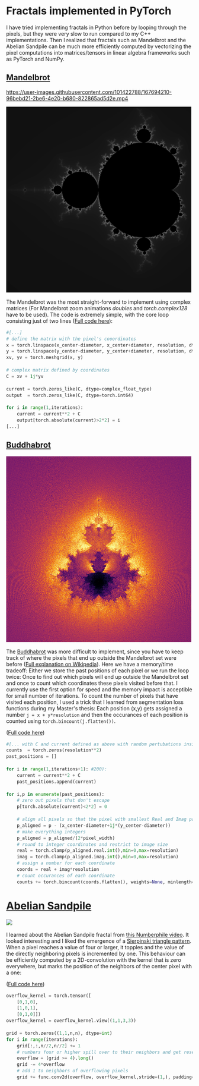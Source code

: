 # Fractals implemented in PyTorch

I have tried implementing fractals in Python before by looping through the pixels, but they were very slow to run compared to my C++ implementations.
Then I realized that fractals such as Mandelbrot and the Abelian Sandpile can be much more efficiently computed
by vectorizing the pixel computations into matrices/tensors in linear algebra frameworks such as PyTorch and NumPy.

## [Mandelbrot](https://github.com/TomLemsky/pytorch-fractals/blob/main/mandelbrot.py)

https://user-images.githubusercontent.com/101422788/167694210-96bebd21-2be6-4e20-b680-822865ad5d2e.mp4

<img src="mandelbrot_animation/0009.png" alt="Image of Mandelbrot fractal" width="500"/>

The Mandelbrot was the most straight-forward to implement using complex matrices (For Mandelbrot zoom animations *doubles* and *torch.complex128* have to be used). 
The code is extremely simple, with the core loop consisting just of two lines ([Full code here](https://github.com/TomLemsky/pytorch-fractals/blob/main/mandelbrot.py)): 

```Python
#[...]
# define the matrix with the pixel's cooordinates
x = torch.linspace(x_center-diameter, x_center+diameter, resolution, dtype=torch.float64)
y = torch.linspace(y_center-diameter, y_center+diameter, resolution, dtype=torch.float64)
xv, yv = torch.meshgrid(x, y)

# complex matrix defined by coordinates
C = xv + 1j*yv

current = torch.zeros_like(C, dtype=complex_float_type)
output  = torch.zeros_like(C, dtype=torch.int64)

for i in range(1,iterations):
    current = current**2 + C
    output[torch.absolute(current)>2*2] = i
[...]
```

## [Buddhabrot](https://en.wikipedia.org/wiki/Buddhabrot)

<img src="example_outputs/buddhabrot.png" alt="Image of Buddhabrot fractal" width="500"/>

The [Buddhabrot](https://en.wikipedia.org/wiki/Buddhabrot) was more difficult to implement,
since you have to keep track of where the pixels that end up outside the Mandelbrot set were before ([Full explanation on Wikipedia](https://en.wikipedia.org/wiki/Buddhabrot#Rendering_method)). 
Here we have a memory/time tradeoff: Either we store the past positions of each pixel or we run the loop twice: 
Once to find out which pixels will end up outside the Mandelbrot set and once to count which coordinates these pixels visited before that. 
I currently use the first option for speed and the memory impact is acceptible for small number of iterations.
To count the number of pixels that have visited each position, I used a trick that I learned from segmentation loss functions during my Master's thesis:
Each position (x,y) gets assigned a number `j = x + y*resolution` and then the occurances of each position is counted using `torch.bincount(j.flatten())`.

([Full code here](https://github.com/TomLemsky/pytorch-fractals/blob/main/buddhabrot.py))

```Python
#[... with C and current defined as above with random pertubations inside the pixel's box]
counts  = torch.zeros(resolution**2)
past_positions = []

for i in range(1,iterations+1): #200):
    current = current**2 + C
    past_positions.append(current)

for i,p in enumerate(past_positions):
    # zero out pixels that don't escape
    p[torch.absolute(current)<2*2] = 0

    # align all pixels so that the pixel with smallest Real and Imag part is the first in the matrix
    p_aligned = p - (x_center-diameter+1j*(y_center-diameter))
    # make everything integers
    p_aligned = p_aligned/(2*pixel_width)
    # round to integer coordinates and restrict to image size
    real = torch.clamp(p_aligned.real.int(),min=0,max=resolution)
    imag = torch.clamp(p_aligned.imag.int(),min=0,max=resolution)
    # assign a number for each coordinate
    coords = real + imag*resolution
    # count occurances of each coordinate
    counts += torch.bincount(coords.flatten(), weights=None, minlength=resolution**2)[:resolution**2]
```

# [Abelian Sandpile](https://en.wikipedia.org/wiki/Abelian_sandpile_model)

![](example_outputs/sandpile.gif)

I learned about the Abelian Sandpile fractal from [this Numberphile video](https://www.youtube.com/watch?v=1MtEUErz7Gg). 
It looked interesting and I liked the emergence of a [Sierpinski triangle pattern](https://en.wikipedia.org/wiki/Sierpi%C5%84ski_triangle).
When a pixel reaches a value of four or larger, it topples and the value of the directly neighboring pixels is incremented by one.
This behaviour can be efficiently computed by a 2D-convolution with the kernel that is zero everywhere,
but marks the position of the neighbors of the center pixel with a one:

([Full code here](https://github.com/TomLemsky/pytorch-fractals/blob/main/sandpile_torch.py))

```Python
overflow_kernel = torch.tensor([
    [0,1,0],
    [1,0,1],
    [0,1,0]])
overflow_kernel = overflow_kernel.view((1,1,3,3))

grid = torch.zeros((1,1,n,n), dtype=int)
for i in range(iterations):
    grid[:,:,n//2,n//2] += 1
    # numbers four or higher spill over to their neighbors and get reset
    overflow = (grid >= 4).long()
    grid -= 4*overflow
    # add 1 to neighbors of overflowing pixels
    grid += func.conv2d(overflow, overflow_kernel,stride=(1,), padding=(1,)).long()
```
